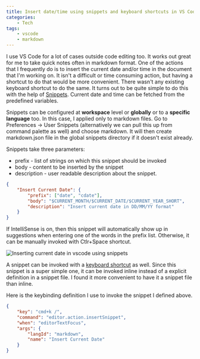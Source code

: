 ```yaml
---
title: Insert date/time using snippets and keyboard shortcuts in VS Code
categories:
    - Tech
tags:
    - vscode
    - markdown
---
```


I use VS Code for a lot of cases outside code editing too. It works out great for me to take quick notes often in markdown format. One of the actions that I frequently do is to insert the current date and/or time in the document that I'm working on. It isn't a difficult or time consuming action, but having a shortcut to do that would be more convenient. There wasn't any existing keyboard shortcut to do the same. It turns out to be quite simple to do this with the help of [Snippets](https://code.visualstudio.com/docs/editor/userdefinedsnippets). Current date and time can be fetched from the predefined variables.

Snippets can be configured at **workspace** level or **globally** or to a **specific language** too. In this case, I applied only to markdown files. Go to Preferences -> User Snippets (alternatively we can pull this up from command palette as well) and choose markdown. It will then create markdown.json file in the global snippets directory if it doesn't exist already.

Snippets take three parameters:

- prefix - list of strings on which this snippet should be invoked
- body - content to be inserted by the snippet
- description - user readable description about the snippet.

```json
{
    "Insert Current Date": {
        "prefix": ["date", "cdate"],
        "body": "$CURRENT_MONTH/$CURRENT_DATE/$CURRENT_YEAR_SHORT",
        "description": "Insert current date in DD/MM/YY format"
    }
}
```

If IntelliSense is on, then this snippet will automatically show up in suggestions when entering one of the words in the prefix list. Otherwise, it can be manually invoked with Ctlr+Space shortcut.

<img src="{{site.url}}/assets/images/for-posts/insert-date-vscode.gif" title="Inserting current date in vscode using snippets" alt="Inserting current date in vscode using snippets">

A snippet can be invoked with a [keyboard shortcut](https://code.visualstudio.com/docs/editor/userdefinedsnippets#_assign-keybindings-to-snippets) as well. Since this snippet is a super simple one, it can be invoked inline instead of a explicit definition in a snippet file. I found it more convenient to have it a snippet file than inline.

Here is the keybinding definition I use to invoke the snippet I defined above.

```json
{
    "key": "cmd+k /",
    "command": "editor.action.insertSnippet",
    "when": "editorTextFocus",
    "args": {
        "langId": "markdown",
        "name": "Insert Current Date"
    }
}
```
